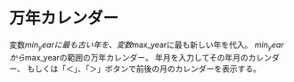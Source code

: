 # 万年カレンダー
変数$min_yearに最も古い年を、変数$max_yearに最も新しい年を代入。
$min_yearから$max_yearの範囲の万年カレンダー。
年月を入力してその年月のカレンダー、
もしくは「＜」、「＞」ボタンで前後の月のカレンダーを表示する。